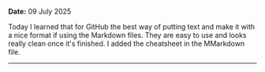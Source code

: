 **Date:** 09 July 2025

Today I learned that for GitHub the best way of putting text and make it with a nice format if using the Markdown files.
They are easy to use and looks really clean once it's finished. I added the cheatsheet in the MMarkdown file.

---

